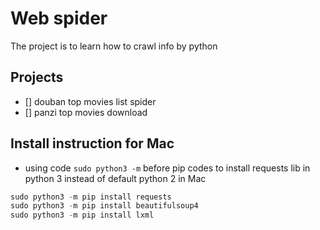 # Web spider
The project is to learn how to crawl info by python
## Projects
- [] douban top movies list spider
- [] panzi top movies download
## Install instruction for Mac
- using code `sudo python3 -m` before pip codes to install requests lib in python 3 instead of default python 2 in Mac
```python
sudo python3 -m pip install requests
sudo python3 -m pip install beautifulsoup4
sudo python3 -m pip install lxml
```
